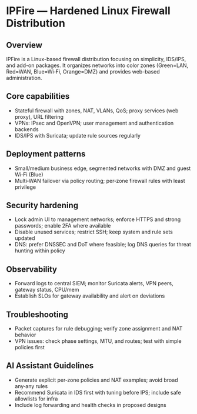 # IPFire — Hardened Linux Firewall Distribution

## Overview
IPFire is a Linux-based firewall distribution focusing on simplicity, IDS/IPS, and add-on packages. It organizes networks into color zones (Green=LAN, Red=WAN, Blue=Wi‑Fi, Orange=DMZ) and provides web-based administration.

## Core capabilities
- Stateful firewall with zones, NAT, VLANs, QoS; proxy services (web proxy), URL filtering
- VPNs: IPsec and OpenVPN; user management and authentication backends
- IDS/IPS with Suricata; update rule sources regularly

## Deployment patterns
- Small/medium business edge, segmented networks with DMZ and guest Wi‑Fi (Blue)
- Multi‑WAN failover via policy routing; per‑zone firewall rules with least privilege

## Security hardening
- Lock admin UI to management networks; enforce HTTPS and strong passwords; enable 2FA where available
- Disable unused services; restrict SSH; keep system and rule sets updated
- DNS: prefer DNSSEC and DoT where feasible; log DNS queries for threat hunting within policy

## Observability
- Forward logs to central SIEM; monitor Suricata alerts, VPN peers, gateway status, CPU/mem
- Establish SLOs for gateway availability and alert on deviations

## Troubleshooting
- Packet captures for rule debugging; verify zone assignment and NAT behavior
- VPN issues: check phase settings, MTU, and routes; test with simple policies first

## AI Assistant Guidelines
- Generate explicit per‑zone policies and NAT examples; avoid broad any‑any rules
- Recommend Suricata in IDS first with tuning before IPS; include safe allowlists for infra
- Include log forwarding and health checks in proposed designs

